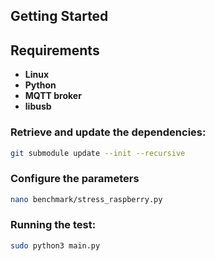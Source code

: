 
## Getting Started

## Requirements
- **Linux**
- **Python**
- **MQTT broker**
- **libusb**

### Retrieve and update the dependencies:
```bash
git submodule update --init --recursive
```

### Configure the parameters
```bash
nano benchmark/stress_raspberry.py
```

###  Running the test:
```bash
sudo python3 main.py
```